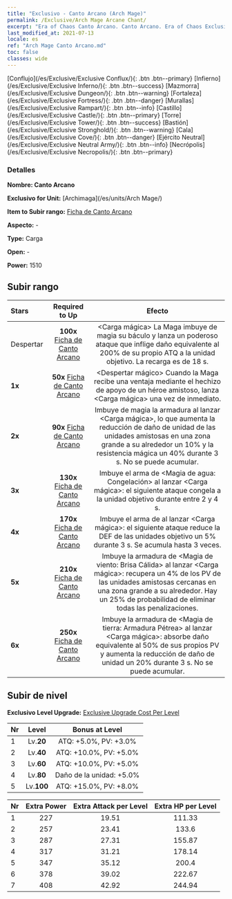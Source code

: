 ```yaml
---
title: "Exclusivo - Canto Arcano (Arch Mage)"
permalink: /Exclusive/Arch Mage Arcane Chant/
excerpt: "Era of Chaos Canto Arcano. Canto Arcano. Era of Chaos Exclusivo Canto Arcano. Archimaga Exclusivo."
last_modified_at: 2021-07-13
locale: es
ref: "Arch Mage Canto Arcano.md"
toc: false
classes: wide
---
```

 [Conflujo](/es/Exclusive/Exclusive Conflux/){: .btn .btn--primary} [Infierno](/es/Exclusive/Exclusive Inferno/){: .btn .btn--success} [Mazmorra](/es/Exclusive/Exclusive Dungeon/){: .btn .btn--warning} [Fortaleza](/es/Exclusive/Exclusive Fortress/){: .btn .btn--danger} [Murallas](/es/Exclusive/Exclusive Rampart/){: .btn .btn--info} [Castillo](/es/Exclusive/Exclusive Castle/){: .btn .btn--primary} [Torre](/es/Exclusive/Exclusive Tower/){: .btn .btn--success} [Bastión](/es/Exclusive/Exclusive Stronghold/){: .btn .btn--warning} [Cala](/es/Exclusive/Exclusive Cove/){: .btn .btn--danger} [Ejército Neutral](/es/Exclusive/Exclusive Neutral Army/){: .btn .btn--info} [Necrópolis](/es/Exclusive/Exclusive Necropolis/){: .btn .btn--primary} 

### Detalles
 **Nombre: Canto Arcano** 

 **Exclusivo for Unit:** [Archimaga](/es/units/Arch Mage/) 

 **Item to Subir rango:** [Ficha de Canto Arcano](/ItemsES/con_915/)

 **Aspecto:** -

 **Type:** Carga

 **Open:** -

 **Power:** 1510

## Subir rango

  |     Stars    |  Required to Up | Efecto |
  |:-------------|:---------------:|:---------------:|
  |  Despertar  | **100x** [Ficha de Canto Arcano](/ItemsES/con_915/) | <Carga mágica> La Maga imbuye de magia su báculo y lanza un poderoso ataque que inflige daño equivalente al 200% de su propio ATQ a la unidad objetivo. La recarga es de 18 s. |
  | **1x** <i class="fas fa-star"/> | **50x** [Ficha de Canto Arcano](/ItemsES/con_915/) | <Despertar mágico> Cuando la Maga recibe una ventaja mediante el hechizo de apoyo de un héroe amistoso, lanza <Carga mágica> una vez de inmediato. |
  | **2x** <i class="fas fa-star"/> | **90x** [Ficha de Canto Arcano](/ItemsES/con_915/) | Imbuye de magia la armadura al lanzar <Carga mágica>, lo que aumenta la reducción de daño de unidad de las unidades amistosas en una zona grande a su alrededor un 10% y la resistencia mágica un 40% durante 3 s. No se puede acumular. |
  | **3x** <i class="fas fa-star"/> | **130x** [Ficha de Canto Arcano](/ItemsES/con_915/) | Imbuye el arma de <Magia de agua: Congelación> al lanzar <Carga mágica>: el siguiente ataque congela a la unidad objetivo durante entre 2 y 4 s. |
  | **4x** <i class="fas fa-star"/> | **170x** [Ficha de Canto Arcano](/ItemsES/con_915/) | Imbuye el arma de <Magia de fuego: Devoraarmaduras> al lanzar <Carga mágica>: el siguiente ataque reduce la DEF de las unidades objetivo un 5% durante 3 s. Se acumula hasta 3 veces. |
  | **5x** <i class="fas fa-star"/> | **210x** [Ficha de Canto Arcano](/ItemsES/con_915/) | Imbuye la armadura de <Magia de viento: Brisa Cálida> al lanzar <Carga mágica>: recupera un 4% de los PV de las unidades amistosas cercanas en una zona grande a su alrededor. Hay un 25% de probabilidad de eliminar todas las penalizaciones. |
  | **6x** <i class="fas fa-star"/> | **250x** [Ficha de Canto Arcano](/ItemsES/con_915/) | Imbuye la armadura de <Magia de tierra: Armadura Pétrea> al lanzar <Carga mágica>: absorbe daño equivalente al 50% de sus propios PV y aumenta la reducción de daño de unidad un 20% durante 3 s. No se puede acumular. |


## Subir de nivel
 **Exclusivo Level Upgrade:** [Exclusive Upgrade Cost Per Level](/Exclusive/ExclusiveUpgradeCostPerLevel/)

  |  Nr  |   Level  | Bonus at Level |
  |:-----|:--------:|:--------------:|
  | 1 | Lv.**20** | ATQ: +5.0%, PV: +3.0% |
  | 2 | Lv.**40** | ATQ: +10.0%, PV: +5.0% |
  | 3 | Lv.**60** | ATQ: +10.0%, PV: +5.0% |
  | 4 | Lv.**80** | Daño de la unidad: +5.0% |
  | 5 | Lv.**100** | ATQ: +15.0%, PV: +8.0% |


  |  Nr  |  Extra Power | Extra Attack per Level | Extra HP per Level |
  |:-----|:--------:|:--------:|:--------:|
  | 1 | 227 | 19.51 | 111.33 |
  | 2 | 257 | 23.41 | 133.6 |
  | 3 | 287 | 27.31 | 155.87 |
  | 4 | 317 | 31.21 | 178.14 |
  | 5 | 347 | 35.12 | 200.4 |
  | 6 | 378 | 39.02 | 222.67 |
  | 7 | 408 | 42.92 | 244.94 |


